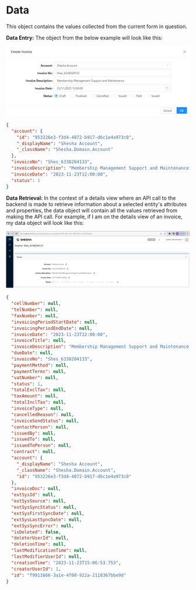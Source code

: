 # Data

This object contains the values collected from the current form in question.

**Data Entry:**
The object from the below example will look like this:

![Data Entry](./images/data1.png)

```json
{
  "account": {
    "id": "953226e3-f3d4-4872-b917-d6c1e4a973c0",
    "_displayName": "Shesha Account",
    "_className": "Shesha.Domain.Account"
  },
  "invoiceNo": "Shes_6338204133",
  "invoiceDescription": "Membership Management Support and Maintenance ",
  "invoiceDate": "2023-11-23T12:00:00",
  "status": 1
}
```

**Data Retrieval:**
In the context of a details view where an API call to the backend is made to retrieve information about a selected entity's attributes and properties, the data object will contain all the values retrieved from making the API call. For example, if I am on the details view of an invoice, my data object will look like this:

![Data Entry](./images/data2.png)

```json
{
  "cellNumber": null,
  "telNumber": null,
  "faxNumber": null,
  "invoicingPeriodStartDate": null,
  "invoicingPeriodEndDate": null,
  "invoiceDate": "2023-11-23T12:00:00",
  "invoiceTitle": null,
  "invoiceDescription": "Membership Management Support and Maintenance ",
  "dueDate": null,
  "invoiceNo": "Shes_6338204133",
  "paymentMethod": null,
  "paymentTerms": null,
  "vatNumber": null,
  "status": 1,
  "totalExclTax": null,
  "taxAmount": null,
  "totalInclTax": null,
  "invoiceType": null,
  "cancelledReason": null,
  "invoiceSendStatus": null,
  "contactPerson": null,
  "issuedBy": null,
  "issuedTo": null,
  "issuedToPerson": null,
  "contract": null,
  "account": {
    "_displayName": "Shesha Account",
    "_className": "Shesha.Domain.Account",
    "id": "953226e3-f3d4-4872-b917-d6c1e4a973c0"
  },
  "invoiceDoc": null,
  "extSysId": null,
  "extSysSource": null,
  "extSysSyncStatus": null,
  "extSysFirstSyncDate": null,
  "extSysLastSyncDate": null,
  "extSysSyncError": null,
  "isDeleted": false,
  "deleterUserId": null,
  "deletionTime": null,
  "lastModificationTime": null,
  "lastModifierUserId": null,
  "creationTime": "2023-11-23T15:06:53.753",
  "creatorUserId": 1,
  "id": "f9911666-3a1e-4f08-922a-2118367bbe9d"
}
```

